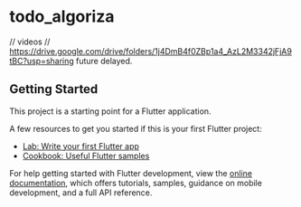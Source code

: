 # todo_algoriza
// videos
// https://drive.google.com/drive/folders/1j4DmB4f0ZBp1a4_AzL2M3342jFjA9tBC?usp=sharing
future delayed.

## Getting Started

This project is a starting point for a Flutter application.

A few resources to get you started if this is your first Flutter project:

- [Lab: Write your first Flutter app](https://docs.flutter.dev/get-started/codelab)
- [Cookbook: Useful Flutter samples](https://docs.flutter.dev/cookbook)

For help getting started with Flutter development, view the
[online documentation](https://docs.flutter.dev/), which offers tutorials,
samples, guidance on mobile development, and a full API reference.
